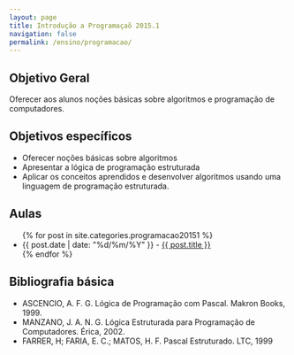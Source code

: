 ```yaml
---
layout: page
title: Introdução a Programaçaõ 2015.1
navigation: false
permalink: /ensino/programacao/
---
```


## Objetivo Geral

Oferecer aos alunos noções básicas sobre algoritmos e programação de computadores.

## Objetivos específicos

- Oferecer noções básicas sobre algoritmos
- Apresentar a lógica de programação estruturada
- Aplicar os conceitos aprendidos e desenvolver algoritmos usando uma linguagem de programação estruturada.

## Aulas

  <ul class="post-list">
    {% for post in site.categories.programacao20151 %}
      <li>
        <span class="post-meta">
          {{ post.date | date: "%d/%m/%Y" }} - <a class="post-link" href="{{ post.url | prepend: site.baseurl }}">{{ post.title }}</a>
        </span>
      </li>
    {% endfor %}
  </ul>

## Bibliografia básica

- ASCENCIO, A. F. G. Lógica de Programação com Pascal. Makron Books, 1999.
- MANZANO, J. A. N. G. Lógica Estruturada para Programação de Computadores. Érica, 2002.
- FARRER, H; FARIA, E. C.; MATOS, H. F. Pascal Estruturado. LTC, 1999